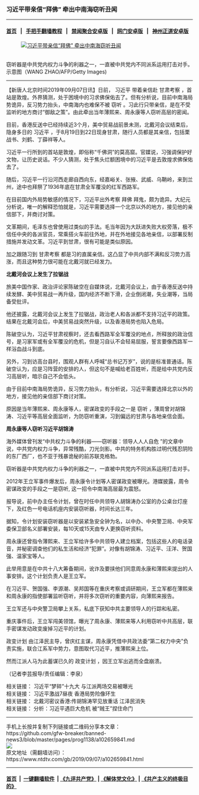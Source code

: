 ### 习近平带亲信“拜佛” 牵出中南海窃听丑闻
------------------------

#### [首页](https://github.com/gfw-breaker/banned-news3/blob/master/README.md) &nbsp;&nbsp;|&nbsp;&nbsp; [手把手翻墙教程](https://github.com/gfw-breaker/guides/wiki) &nbsp;&nbsp;|&nbsp;&nbsp; [禁闻聚合安卓版](https://github.com/gfw-breaker/bn-android) &nbsp;&nbsp;|&nbsp;&nbsp; [网门安卓版](https://github.com/oGate2/oGate) &nbsp;&nbsp;|&nbsp;&nbsp; [神州正道安卓版](https://github.com/SzzdOgate/update) 



<div><div class="featured_image">
 <a href="https://i.ntdtv.com/assets/uploads/2019/09/GettyImages-970632696.jpg" target="_blank">
  <figure>
   <img alt="习近平带亲信“拜佛” 牵出中南海窃听丑闻" src="https://i.ntdtv.com/assets/uploads/2019/09/GettyImages-970632696-800x450.jpg"/>
  </figure><br/>
 </a>
 <span class="caption">
  窃听器是中共党内权力斗争的利器之一，一直被中共党内不同派系运用打击对手。示意图（WANG ZHAO/AFP/Getty Images)
 </span>
</div>
</div><hr/><div><div class="post_content" itemprop="articleBody">
 <p>
  【新唐人北京时间2019年09月07日讯】日前，
  <ok href="https://www.ntdtv.com/gb/习近平.htm">
   习近平
  </ok>
  带着亲信赴
  <ok href="https://www.ntdtv.com/gb/甘肃考察.htm">
   甘肃考察
  </ok>
  ，首站是敦煌。外界猜测，处于困境中的习求佛保佑去了。但有分析说，目前中南海局势诡异，反习势力抬头，中南海内也难保不被
  <ok href="https://www.ntdtv.com/gb/窃听.htm">
   窃听
  </ok>
  。习此行只带亲信，是在不受监听的地方商讨“御敌之策”。由此牵出当年薄熙来、周永康等人窃听高层的密闻。
 </p>
 <p>
  目前，香港反送中已经持续近3个月，美中贸易战前景未测，北戴河会议结束后，隐身多日的
  <ok href="https://www.ntdtv.com/gb/习近平.htm">
   习近平
  </ok>
  ，于8月19日到22日现身甘肃，随行人员都是其亲信，包括栗战书、刘鹤、丁薛祥等人。
 </p>
 <p>
  习近平一行所到的首站是敦煌，即俗称“千佛洞”的莫高窟。官媒说，习强调保护好文物，让历史说话。不少人猜测，处于焦头烂额困境中的习近平是去敦煌求佛保佑去了。
 </p>
 <p>
  随后，习近平一行沿河西走廊自西向东，经嘉峪关、张掖、武威、乌鞘岭，来到兰州，途中也拜祭了1936年底在甘肃全军覆没的红军西路军。
 </p>
 <p>
  在目前国内外局势敏感的情况下，习近平出外考察
  <ok href="https://www.ntdtv.com/gb/拜佛.htm">
   拜佛
  </ok>
  拜鬼，颇为诡异。大纪元分析说，唯一的解释恐怕就是，习近平需要选择一个北京以外的地方，接见他的亲信部下，并商讨对策。
 </p>
 <p>
  文革期间，毛泽东也曾使用过类似的手法。毛当年因为大跃进失败大权旁落，极不信任中央的各派官员，常乘搭火车前往外地，并在外地接见各地亲信，以部署反制措施并发动文革。习近平到甘肃，很有可能是类似原因。
 </p>
 <p>
  加之跟随习到
  <ok href="https://www.ntdtv.com/gb/甘肃考察.htm">
   甘肃考察
  </ok>
  都是习的直属亲信。这凸显了中共内部不满和反习势力高涨，而且这种势力很可能在北戴河就已经发力。
 </p>
 <p>
  <strong>
   北戴河会议上发生了拉锯战
  </strong>
 </p>
 <p>
  旅美中国作家、政治评论家陈破空在自媒体说，北戴河会议上，由于香港反送中持续发酵、美中贸易战一再升级，国内经济不断下滑，企业倒闭潮，失业潮等，当局备受批评。
 </p>
 <p>
  他还披露，北戴河会议上发生了拉锯战，政治老人和各派都不支持习近平的政策。结果在北戴河会后，中美贸易战突然升级，以及香港局势也陷入危局。
 </p>
 <p>
  陈破空认为，习近平甘肃视察时，还去看西路军全军覆没的地点，所释放的政治信号，是习家军或有全军覆没的危机，但是习自认不会轻易屈服，誓言要像西路军一样浴血战斗到底。
 </p>
 <p>
  另外，习到访高台县时，围观人群有人呼喊“总书记万岁”，说的是标准普通话。陈破空认为，应是习阵营的安排的人，但这句不是喊给老百姓听，而是给中共党内反习高层听，暗示自己不会低头。
 </p>
 <p>
  由于目前中南海局势诡异，反习势力抬头，有分析说，习近平需要选择北京以外的地方，接见他的亲信部下商讨对策。
 </p>
 <p>
  原因是当年薄熙来、周永康等人，密谋政变的手段之一是
  <ok href="https://www.ntdtv.com/gb/窃听.htm">
   窃听
  </ok>
  ，薄周曾对胡锦涛、习近平等高层全面监听，为防窃听重演，习到偏远的甘肃与各地亲信会面。
 </p>
 <p>
  <strong>
   周永康等人窃听习近平胡锦涛
  </strong>
 </p>
 <p>
  海外媒体曾刊发“中共权力斗争的利器——窃听器：领导人人人自危 ”的文章中说，中共党内权力斗争，异常残酷，刀光剑影。中共的特务机构胜过明代残忍阴险的东厂西厂，也不亚于残暴诡秘的前苏联克格勃。
 </p>
 <p>
  窃听器是中共党内权力斗争的利器之一，一直被中共党内不同派系运用打击对手。
 </p>
 <p>
  2012年王立军事件爆发后，周永康令计划等人密谋政变被曝光。港媒披露，周令密谋政变的手段之一是窃听, 这一招令中南海高层最为震怒。
 </p>
 <p>
  报导说，前中办主任令计划，曾在时任中共领导人胡锦涛办公室的办公桌台灯座下，及红色一号电话机座内安装窃听器，时间长达三年。
 </p>
 <p>
  据知，令计划安装窃听器是以安装紧急安全钟为名，以中办、中央警卫局、中央军委保卫部名义部署安装，每10天或15天由专人更换窃听资料。
 </p>
 <p>
  周永康还曾指令薄熙来、王立军给许多中共领导人建立档案，包括这些人的电话录音，并秘密调查他们的私生活和经济“犯罪”。对像有胡锦涛、习近平、汪洋、贺国强、温家宝等人。
 </p>
 <p>
  此举用意是在中共十八大筹备期间，讹诈及要挟他们同意周永康和薄熙来提出的人事安排。这个计划负责人是王立军。
 </p>
 <p>
  在习近平、贺国强、李源潮、吴邦国等在重庆考察或调研期间，王立军都在薄熙来和周永康的指使部署监听窃听，并将多次窃听的重要内容，向薄熙来报告。
 </p>
 <p>
  王立军还与中央警卫局攀上关系，私底下获知中共主要领导人的行踪和私密。
 </p>
 <p>
  重庆事件后，王立军闯美领馆，曝光了周永康、薄熙来等人利用窃听中共高层，联手密谋发动政变废掉习近平的计划。
 </p>
 <p>
  <ok href="https://www.ntdtv.com/gb/政变计划.htm">
   政变计划
  </ok>
  由江泽民主导，曾庆红主谋，周永康凭借中共政法委“第二权力中央”负责实施，联合江系军中势力，意图取代习近平，推薄熙来上位。
 </p>
 <p>
  然而江派人马为此蓄谋已久的
  <ok href="https://www.ntdtv.com/gb/政变计划.htm">
   政变计划
  </ok>
  ，因王立军出逃而全盘崩溃。
 </p>
 <p>
  （记者李芸报导/责任编辑：李泉）
 </p>
 <p>
  相关链接：
  <ok href="https://cn.ntdtv.com/gb/2019/07/19/a102625678.html" rel="noopener" target="_blank">
   习近平“梦碎”十九大 与江派两场交易被曝光
  </ok>
  <br/>
  相关链接：
  <ok href="http://cn.ntdtv.com/gb/2019/09/06/a102659012.html" rel="noopener" target="_blank">
   习近平激战7昼夜 香港局势险像环生
  </ok>
  <br/>
  相关链接：
  <ok href="http://cn.ntdtv.com/gb/2019/08/10/a102641416.html" rel="noopener" target="_blank">
   北戴河密议香港:传胡锦涛罕见放重话 江泽民消失
  </ok>
  <br/>
  相关链接：
  <ok href="https://www.ntdtv.com/gb/2019/09/03/a102656904.html" rel="noopener" target="_blank">
   分析：习近平遇巨大危机 被“贼王”捏住命门
  </ok>
 </p>
 <div class="single_ad">
 </div>
</div>
</div>
<hr/>
手机上长按并复制下列链接或二维码分享本文章：<br/>
https://github.com/gfw-breaker/banned-news3/blob/master/pages/prog1138/a102659841.md <br/>
<a href='https://github.com/gfw-breaker/banned-news3/blob/master/pages/prog1138/a102659841.md'><img src='https://github.com/gfw-breaker/banned-news3/blob/master/pages/prog1138/a102659841.md.png'/></a> <br/>
原文地址（需翻墙访问）：https://www.ntdtv.com/gb/2019/09/07/a102659841.html


------------------------
#### [首页](https://github.com/gfw-breaker/banned-news3/blob/master/README.md) &nbsp;|&nbsp; [一键翻墙软件](https://github.com/gfw-breaker/nogfw/blob/master/README.md) &nbsp;| [《九评共产党》](https://github.com/gfw-breaker/9ping.md/blob/master/README.md#九评之一评共产党是什么) | [《解体党文化》](https://github.com/gfw-breaker/jtdwh.md/blob/master/README.md) | [《共产主义的终极目的》](https://github.com/gfw-breaker/gczydzjmd.md/blob/master/README.md)


<img src='http://gfw-breaker.win/banned-news3/pages/prog1138/a102659841.md' width='0px' height='0px'/>